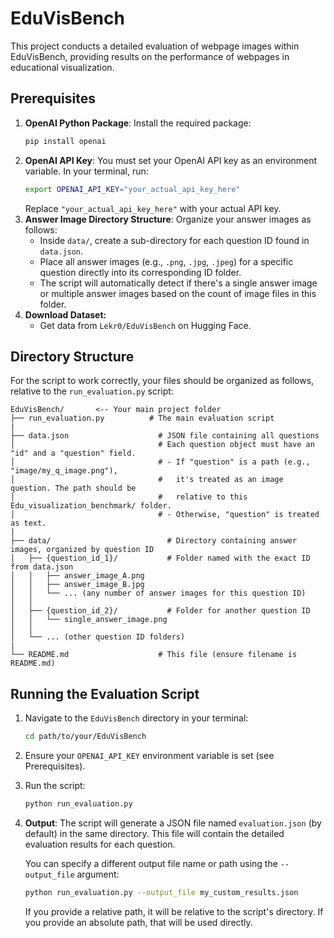 # EduVisBench

This project conducts a detailed evaluation of webpage images within EduVisBench, providing results on the performance of webpages in educational visualization.

## Prerequisites

1.  **OpenAI Python Package**: Install the required package:
    ```bash
    pip install openai
    ```
2.  **OpenAI API Key**: You must set your OpenAI API key as an environment variable. In your terminal, run:
    ```bash
    export OPENAI_API_KEY="your_actual_api_key_here"
    ```
    Replace `"your_actual_api_key_here"` with your actual API key.
3.  **Answer Image Directory Structure**: Organize your answer images as follows:
    * Inside `data/`, create a sub-directory for each question ID found in `data.json`.
    * Place all answer images (e.g., `.png`, `.jpg`, `.jpeg`) for a specific question directly into its corresponding ID folder.
    * The script will automatically detect if there's a single answer image or multiple answer images based on the count of image files in this folder.
4. **Download Dataset:**
   * Get data from `Lekr0/EduVisBench` on Hugging Face.

## Directory Structure

For the script to work correctly, your files should be organized as follows, relative to the `run_evaluation.py` script:

```
EduVisBench/       <-- Your main project folder
├── run_evaluation.py          # The main evaluation script
|
├── data.json                    # JSON file containing all questions
│                                # Each question object must have an "id" and a "question" field.
│                                # - If "question" is a path (e.g., "image/my_q_image.png"),
│                                #   it's treated as an image question. The path should be
│                                #   relative to this Edu_visualization_benchmark/ folder.
│                                # - Otherwise, "question" is treated as text.
|
├── data/                          # Directory containing answer images, organized by question ID
│   ├── {question_id_1}/           # Folder named with the exact ID from data.json
│   │   ├── answer_image_A.png
│   │   ├── answer_image_B.jpg
│   │   └── ... (any number of answer images for this question ID)
│   │
│   ├── {question_id_2}/           # Folder for another question ID
│   │   └── single_answer_image.png
│   │
│   └── ... (other question ID folders)
|
└── README.md                    # This file (ensure filename is README.md)
```


## Running the Evaluation Script

1.  Navigate to the `EduVisBench` directory in your terminal:
    ```bash
    cd path/to/your/EduVisBench
    ```
2.  Ensure your `OPENAI_API_KEY` environment variable is set (see Prerequisites).
3.  Run the script:
    ```bash
    python run_evaluation.py
    ```
4.  **Output**: The script will generate a JSON file named `evaluation.json` (by default) in the same directory. This file will contain the detailed evaluation results for each question.

    You can specify a different output file name or path using the `--output_file` argument:
    ```bash
    python run_evaluation.py --output_file my_custom_results.json
    ```
    If you provide a relative path, it will be relative to the script's directory. If you provide an absolute path, that will be used directly.

